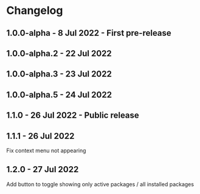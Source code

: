 # Changelog

## 1.0.0-alpha - 8 Jul 2022 - First pre-release

## 1.0.0-alpha.2 - 22 Jul 2022

## 1.0.0-alpha.3 - 23 Jul 2022

## 1.0.0-alpha.5 - 24 Jul 2022

## 1.1.0 - 26 Jul 2022 - Public release

## 1.1.1 - 26 Jul 2022

Fix context menu not appearing

## 1.2.0 - 27 Jul 2022

Add button to toggle showing only active packages / all installed packages
